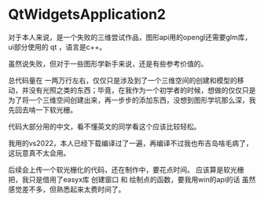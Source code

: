 # QtWidgetsApplication2

对于本人来说，是一个失败的三维尝试作品，图形api用的opengl还需要glm库，ui部分使用的 qt ，语言是c++。

虽然说失败，但对于一些图形学新手来说，还是有些参考价值的。

总代码量在 一两万行左右，仅仅只是涉及到了一个三维空间的创建和模型的移动，并没有光照之类的东西；毕竟，在我作为一个初学者的时候，想做的仅仅只是为了将一个三维空间创建出来，再一步步的添加东西，没想到图形学坑那么深，我先回去啃一下软光栅。

代码大部分用的中文，看不懂英文的同学看这个应该比较轻松。

我用的vs2022，本人已经下载编译过了一遍，再编译不过我也布吉岛啥毛病了，这玩意真不太会用。

后续会上传一个软光栅化的代码，还在制作中，要花点时间。
应该算是软光栅把，我只是借用了easyx库 创建窗口 和 绘制点的函数，要我用win的api的话 虽然感觉差不多，但熟悉起来太费时间了。
